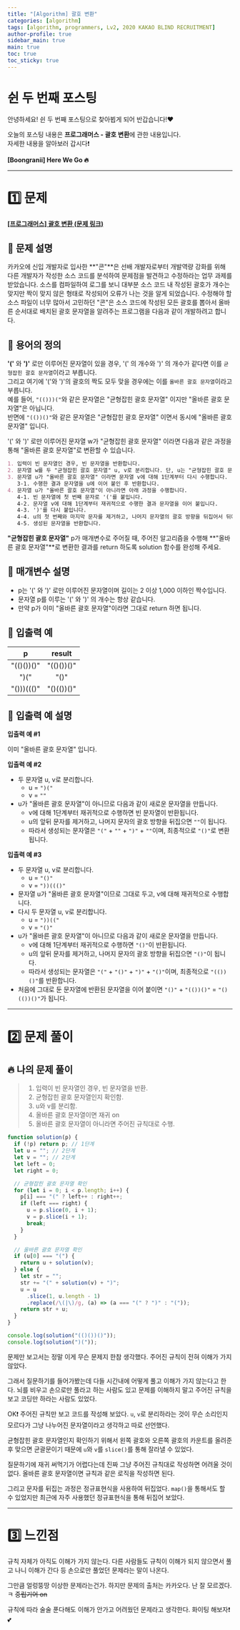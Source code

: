 ```yaml
---
title: "[Algorithm] 괄호 변환"
categories: [algorithm]
tags: [algorithm, programmers, Lv2, 2020 KAKAO BLIND RECRUITMENT]
author-profile: true
sidebar_main: true
main: true
toc: true
toc_sticky: true
---
```


# 쉰 두 번째 포스팅

안녕하세요! 쉰 두 번째 포스팅으로 찾아뵙게 되어 반갑습니다!♥

오늘의 포스팅 내용은 **프로그래머스 - 괄호 변환**에 관한 내용입니다. <br/>
자세한 내용을 알아보러 갑시다❗️

**[Boongranii] Here We Go 🔥**

---

# 1️⃣ 문제

[**[프로그래머스] 괄호 변환 (문제 링크)**](https://school.programmers.co.kr/learn/courses/30/lessons/60058)

## 💨 **문제 설명**

카카오에 신입 개발자로 입사한 **"콘"**은 선배 개발자로부터 개발역량 강화를 위해 다른 개발자가 작성한 소스 코드를 분석하여 문제점을 발견하고 수정하라는 업무 과제를 받았습니다. 소스를 컴파일하여 로그를 보니 대부분 소스 코드 내 작성된 괄호가 개수는 맞지만 짝이 맞지 않은 형태로 작성되어 오류가 나는 것을 알게 되었습니다.
수정해야 할 소스 파일이 너무 많아서 고민하던 "콘"은 소스 코드에 작성된 모든 괄호를 뽑아서 올바른 순서대로 배치된 괄호 문자열을 알려주는 프로그램을 다음과 같이 개발하려고 합니다.

## 💨 **용어의 정의**

**'('** 와 **')'** 로만 이루어진 문자열이 있을 경우, '(' 의 개수와 ')' 의 개수가 같다면 이를 `균형잡힌 괄호 문자열`이라고 부릅니다. <br>
그리고 여기에 '('와 ')'의 괄호의 짝도 모두 맞을 경우에는 이를 `올바른 괄호 문자열`이라고 부릅니다. <br>
예를 들어, `"(()))("`와 같은 문자열은 "균형잡힌 괄호 문자열" 이지만 "올바른 괄호 문자열"은 아닙니다. <br>
반면에 `"(())()"`와 같은 문자열은 "균형잡힌 괄호 문자열" 이면서 동시에 "올바른 괄호 문자열" 입니다.

'(' 와 ')' 로만 이루어진 문자열 w가 "균형잡힌 괄호 문자열" 이라면 다음과 같은 과정을 통해 "올바른 괄호 문자열"로 변환할 수 있습니다.

```md
1. 입력이 빈 문자열인 경우, 빈 문자열을 반환합니다.
2. 문자열 w를 두 "균형잡힌 괄호 문자열" u, v로 분리합니다. 단, u는 "균형잡힌 괄호 문자열"로 더 이상 분리할 수 없어야 하며, v는 빈 문자열이 될 수 있습니다.
3. 문자열 u가 "올바른 괄호 문자열" 이라면 문자열 v에 대해 1단계부터 다시 수행합니다.
   3-1. 수행한 결과 문자열을 u에 이어 붙인 후 반환합니다.
4. 문자열 u가 "올바른 괄호 문자열"이 아니라면 아래 과정을 수행합니다.
   4-1. 빈 문자열에 첫 번째 문자로 '('를 붙입니다.
   4-2. 문자열 v에 대해 1단계부터 재귀적으로 수행한 결과 문자열을 이어 붙입니다.
   4-3. ')'를 다시 붙입니다.
   4-4. u의 첫 번째와 마지막 문자를 제거하고, 나머지 문자열의 괄호 방향을 뒤집어서 뒤에 붙입니다.
   4-5. 생성된 문자열을 반환합니다.
```

**"균형잡힌 괄호 문자열"** p가 매개변수로 주어질 때, 주어진 알고리즘을 수행해 **"올바른 괄호 문자열"**로 변환한 결과를 return 하도록 solution 함수를 완성해 주세요.

## 💨 **매개변수 설명**

- p는 '(' 와 ')' 로만 이루어진 문자열이며 길이는 2 이상 1,000 이하인 짝수입니다.
- 문자열 p를 이루는 '(' 와 ')' 의 개수는 항상 같습니다.
- 만약 p가 이미 "올바른 괄호 문자열"이라면 그대로 return 하면 됩니다.

## 💨 **입출력 예**

|     p      |   result   |
| :--------: | :--------: |
| "(()())()" | "(()())()" |
|    ")("    |    "()"    |
| "()))((()" | "()(())()" |

## 💨 **입출력 예 설명**

**입출력 예 #1** <br>

이미 "올바른 괄호 문자열" 입니다.

**입출력 예 #2** <br>

- 두 문자열 u, v로 분리합니다.
  - u = `")("`
  - v = `""`
- u가 "올바른 괄호 문자열"이 아니므로 다음과 같이 새로운 문자열을 만듭니다.
  - v에 대해 1단계부터 재귀적으로 수행하면 빈 문자열이 반환됩니다.
  - u의 앞뒤 문자를 제거하고, 나머지 문자의 괄호 방향을 뒤집으면 `""`이 됩니다.
  - 따라서 생성되는 문자열은 `"("` + `""` + `")"` + `""`이며, 최종적으로 `"()"`로 변환됩니다.

**입출력 예 #3** <br>

- 두 문자열 u, v로 분리합니다.
  - u = `"()"`
  - v = `"))((()"`
- 문자열 u가 "올바른 괄호 문자열"이므로 그대로 두고, v에 대해 재귀적으로 수행합니다.
- 다시 두 문자열 u, v로 분리합니다.
  - u = `"))(("`
  - v = `"()"`
- u가 "올바른 괄호 문자열"이 아니므로 다음과 같이 새로운 문자열을 만듭니다.
  - v에 대해 1단계부터 재귀적으로 수행하면 `"()"`이 반환됩니다.
  - u의 앞뒤 문자를 제거하고, 나머지 문자의 괄호 방향을 뒤집으면 `"()"`이 됩니다.
  - 따라서 생성되는 문자열은 `"("` + `"()"` + `")"` + `"()"`이며, 최종적으로 `"(())()"`를 반환합니다.
- 처음에 그대로 둔 문자열에 반환된 문자열을 이어 붙이면 `"()"` + `"(())()"` = `"()(())()"`가 됩니다.

---

# 2️⃣ 문제 풀이

## 🔥 나의 문제 풀이

> 1. 입력이 빈 문자열인 경우, 빈 문자열을 반환.
> 2. 균형잡힌 괄호 문자열인지 확인함.
> 3. u와 v를 분리함.
> 4. 올바른 괄호 문자열이면 재귀 on
> 5. 올바른 괄호 문자열이 아니라면 주어진 규칙대로 수행.

```js
function solution(p) {
  if (!p) return p; // 1단계
  let u = ""; // 2단계
  let v = ""; // 2단계
  let left = 0;
  let right = 0;

  // 균형잡힌 괄호 문자열 확인
  for (let i = 0; i < p.length; i++) {
    p[i] === "(" ? left++ : right++;
    if (left === right) {
      u = p.slice(0, i + 1);
      v = p.slice(i + 1);
      break;
    }
  }

  // 올바른 괄호 문자열 확인
  if (u[0] === "(") {
    return u + solution(v);
  } else {
    let str = "";
    str += "(" + solution(v) + ")";
    u = u
      .slice(1, u.length - 1)
      .replace(/\(|\)/g, (a) => (a === "(" ? ")" : "("));
    return str + u;
  }
}

console.log(solution("(()())()"));
console.log(solution(")("));
```

문제만 보고서는 정말 이게 무슨 문제지 한참 생각했다. 주어진 규칙이 전혀 이해가 가지 않았다.

그래서 질문하기를 들어가봤는데 다들 시간내에 어떻게 풀고 이해가 가지 않는다고 한다. 뇌를 비우고 손으로만 풀라고 하는 사람도 있고 문제를 이해하지 말고 주어진 규칙을 보고 코딩만 하라는 사람도 있었다.

OK❗️ 주어진 규칙만 보고 코드를 작성해 보았다. `u`, `v`로 분리하라는 것이 무슨 소리인지 모르다가 그냥 나누어진 문자열이라고 생각하고 따로 선언했다.

균형잡힌 괄호 문자열인지 확인하기 위해서 왼쪽 괄호와 오른쪽 괄호의 카운트를 올려준 후 맞으면 균괄문이기 때문에 `u`와 `v`를 `slice()`를 통해 잘라낼 수 있었다.

질문하기에 재귀 써먹기가 어렵다는데 진짜 그냥 주어진 규칙대로 작성하면 어려울 것이 없다. 올바른 괄호 문자열이면 규칙과 같은 로직을 작성하면 된다.

그리고 문자를 뒤집는 과정은 정규표현식을 사용하여 뒤집었다. `map()`을 통해서도 할 수 있었지만 최근에 자주 사용했던 정규표현식을 통해 뒤집어 보았다.

---

# 3️⃣ 느낀점

규칙 자체가 아직도 이해가 가지 않는다. 다른 사람들도 규칙이 이해가 되지 않으면서 풀고 나니 이해가 간다 등 손으로만 풀었던 문제라는 말이 나온다.

그만큼 얼렁뚱땅 이상한 문제라는건가. 하지만 문제의 출처는 카카오다. 난 잘 모르겠다. ㅋ ~~중립기어 on~~

규칙에 따라 술술 푼다해도 이해가 안가고 어려웠던 문제라고 생각한다. 화이팅 해보자❗️💕
